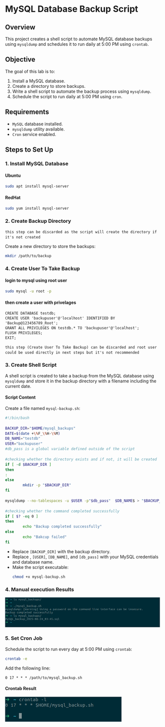 # MySQL Database Backup Script

## Overview
This project creates a shell script to automate MySQL database backups using `mysqldump` and schedules it to run daily at 5:00 PM using `crontab`.

## Objective

The goal of this lab is to:

1. Install a MySQL database.
2. Create a directory to store backups.
3. Write a shell script to automate the backup process using `mysqldump`.
4. Schedule the script to run daily at 5:00 PM using `cron`.

## Requirements
- `MySQL` database installed.
- `mysqldump` utility available.
- `Cron` service enabled.

## Steps to Set Up

### 1. Install MySQL Database
#### Ubuntu
``` bash
sudo apt install mysql-server
```
#### RedHat
``` bash
sudo yum install mysql-server
```

### 2. Create Backup Directory

`this step can be discarded as the script will create the directory if it's not created `

Create a new directory to store the backups:
```bash
mkdir /path/to/backup
```
### 4. Create User To Take Backup

#### login to mysql using root user
```bash
sudo mysql -u root -p
```
#### then create a user with privelages
```mysql
CREATE DATABASE testdb;
CREATE USER 'backupuser'@'localhost' IDENTIFIED BY 'Backup@123456789_Root';
GRANT ALL PRIVILEGES ON testdb.* TO 'backupuser'@'localhost';
FLUSH PRIVILEGES;
EXIT;
```
 ` this step (Create User To Take Backup) can be discarded and root user could be used directly in next steps but it's not recommended `


### 3. Create Shell Script
A shell script is created to take a backup from the MySQL database using `mysqldump` and store it in the backup directory with a filename including the current date.

#### Script Content
Create a file named `mysql-backup.sh`:

```bash
#!/bin/bash

BACKUP_DIR="$HOME/mysql_backups"
DATE=$(date +\%F_\%H-\%M)
DB_NAME="testdb"
USER="backupuser"
#db_pass is a global variable defined outside of the script

#checking whether the directory exists and if not, it will be created
if [ -d $BACKUP_DIR ]
then
:
else
        mkdir -p "$BACKUP_DIR"
fi

mysqldump --no-tablespaces -u $USER -p"$db_pass"  $DB_NAME$ > "$BACKUP_DIR/MySQL_backup_$DATE.sql"

#checking whether the command completed successfully
if [ $? -eq 0 ]
then
        echo "Backup completed successfully"
else
        echo "Bakcup failed"
fi
```

- Replace `[BACKUP_DIR]` with the backup directory.
- Replace , `[USER]`, `[DB_NAME]`, and `[db_pass]` with your MySQL credentials and database name.
- Make the script executable:
  ```bash
  chmod +x mysql-backup.sh
  ```

### 4. Manual execution Results

![alt text](Images/manual_result.png)

### 5. Set Cron Job
Schedule the script to run every day at 5:00 PM using `crontab`:
```bash
crontab -e
```
Add the following line:
```
0 17 * * * /path/to/mysql_backup.sh
```
#### Crontab Result

![alt text](Images/crontab_l.png)